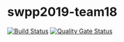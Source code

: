 # swpp2019-team18

[![Build Status](https://travis-ci.org/swsnu/swpp2019-team18.svg?branch=master)](https://travis-ci.org/swsnu/swpp2019-team18)
[![Quality Gate Status](https://sonarcloud.io/api/project_badges/measure?project=swsnu_swpp2019-team18&metric=alert_status)](https://sonarcloud.io/dashboard?id=swsnu_swpp2019-team18)

